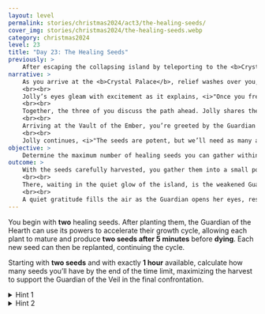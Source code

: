 ```yaml
---
layout: level
permalink: stories/christmas2024/act3/the-healing-seeds/
cover_img: stories/christmas2024/the-healing-seeds.webp
category: christmas2024
level: 23
title: "Day 23: The Healing Seeds"
previously: >
    After escaping the collapsing island by teleporting to the <b>Crystal Palace</b>, you found yourself reunited with both the Guardian and Jolly, relieved to see him safe. With the Guardian’s energy nearly depleted and Jolly by your side, you feel a renewed sense of purpose as you prepare to continue your journey. Only one final step remains to fully restore the Veil of Wonder and confront the looming darkness.
narrative: >
    As you arrive at the <b>Crystal Palace</b>, relief washes over you, seeing both the Guardian and Jolly waiting. After the chaos of the crumbling islands, it’s a comfort to be reunited, especially with Jolly safe and sound. You can’t help but ask him, <i>"How did you make it?"</i>
    <br><br>
    Jolly’s eyes gleam with excitement as it explains, <i>"Once you freed the Guardian, it had just enough power left to rebuild me. I'm as good as new, ready to help you see this through!"</i>
    <br><br>
    Together, the three of you discuss the path ahead. Jolly shares the plan they have devised: <i>"To finally overcome the Evil Force and restore the Veil of Wonder, we must reunite all the Guardians and artifacts. The next step? Return to the <b>Vault of the Ember</b>, where it all began."</i> With purpose renewed, you travel together back to the vault.
    <br><br>
    Arriving at the Vault of the Ember, you’re greeted by the Guardian of the Hearth, standing near the flickering Ember of Warmth. After exchanging words of gratitude, Jolly turns his focus to the Ember Guardian. <i>"There’s something critical left to do here,"</i> he says, nodding toward a rare, glowing plant near the Ember. "This plant has powerful healing properties, and its seeds could be exactly what the Guardian of the Veil will need to restore her strength when we reach her."</i>
    <br><br>
    Jolly continues, <i>"The seeds are potent, but we’ll need as many as possible within the time we have."</i> You look to the plant, realizing this will be a delicate calculation — a test of timing to ensure you gather enough seeds before the next phase of your journey.
objective: >
    Determine the maximum number of healing seeds you can gather within the given time window to restore the Guardian's strength.
outcome: >
    With the seeds carefully harvested, you gather them into a small pouch, feeling the warmth and energy they radiate. The Guardian of the Hearth summons its remaining strength, and in a flash of light, you find yourself standing on the familiar shores of the <b>Forgotten Dreamscape</b>.
    <br><br>
    There, waiting in the quiet glow of the island, is the weakened Guardian of the Veil of Wonder. Gently, you hand her the seeds, watching as they shimmer in her hands. She closes her eyes, drawing on the healing energy, and her form grows brighter, stronger.
    <br><br>
    A quiet gratitude fills the air as the Guardian opens her eyes, restored and ready. Together, you share a silent moment, knowing that with this final strength, the ultimate step in your journey awaits — the final act to restore the last of the Christmas magic.
---
```


You begin with **two** healing seeds. After planting them, the Guardian of the Hearth can use its powers to accelerate their growth cycle, allowing each plant to mature and produce **two seeds after 5 minutes** before **dying**. Each new seed can then be replanted, continuing the cycle.

Starting with **two seeds** and with exactly **1 hour** available, calculate how many seeds you’ll have by the end of the time limit, maximizing the harvest to support the Guardian of the Veil in the final confrontation.

<details>
 <summary>Hint 1</summary>
 Each plant only lives for one cycle, so consider how many cycles you can achieve within the hour to maximize seed production.
</details>

<details>
 <summary>Hint 2</summary>
 Think of each new seed as a multiplying factor, starting with two and doubling with each cycle.
</details>
